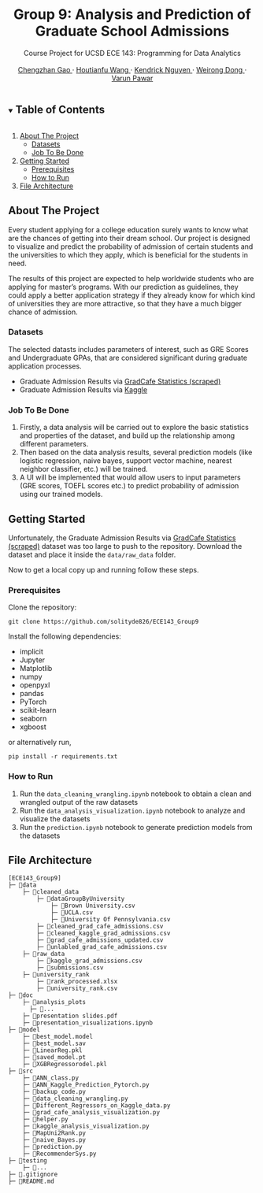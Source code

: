 <!------------------------------------------ TITLE BLOCK --------------------------------------------------------------->
<h1 align="center"> Group 9: Analysis and Prediction of Graduate School Admissions </h1>

<p align="center">
    Course Project for UCSD ECE 143: Programming for Data Analytics
    <br /> <br />
    <a href="https://github.com/solityde826"> Chengzhan Gao </a>
    ·
    <a href="how016@ucsd.edu"> Houtianfu Wang </a>
    ·
    <a href="ken010@ucsd.edu"> Kendrick Nguyen </a>
    ·
    <a href="w8dong@ucsd.edu"> Weirong Dong </a>
    ·
    <a href="vpawar@ucsd.edu"> Varun Pawar </a>
</p>


<!------------------------------------------ TABLE OF CONTENTS ---------------------------------------------------------->
<details open="open">
  <summary><h2 style="display: inline-block"> Table of Contents </h2></summary>
  <ol>
    <li>
      <a href="#about-the-project"> About The Project </a>
      <ul>
        <li><a href="#datasets"> Datasets </a></li>
        <li><a href="#job-to-be-done"> Job To Be Done </a></li>
      </ul>
    </li>
    <li>
      <a href="#getting-started"> Getting Started </a>
      <ul>
        <li><a href="#prerequisites"> Prerequisites </a></li>
        <li><a href="#how-to-run"> How to Run </a></li>
      </ul>
    </li>
    <li><a href="#file-architecture"> File Architecture </a></li>
  </ol>
</details>


<!------------------------------------------ About The Project ---------------------------------------------------------->
## About The Project

Every student applying for a college education surely wants to know what are the chances of getting into their dream school. 
Our project is designed to visualize and predict the probability of admission of certain students and the universities to 
which they apply, which is beneficial for the students in need.

The results of this project are expected to help worldwide students who are applying for master’s programs. With our prediction 
as guidelines, they could apply a better application strategy if they already know for which kind of universities they are more 
attractive, so that they have a much bigger chance of admission.

### Datasets

The selected datasts includes parameters of interest, such as GRE Scores and Undergraduate GPAs, that are considered significant 
during graduate application processes.

* Graduate Admission Results via [GradCafe Statistics (scraped)](https://github.com/AlpAribal/gradcafestats/blob/master/data/submissions.csv)
* Graduate Admission Results via [Kaggle](https://www.kaggle.com/datasets/mohansacharya/graduate-admissions?resource=download)

### Job To Be Done
1. Firstly, a data analysis will be carried out to explore the basic statistics and properties of the dataset, and build up the 
relationship among different parameters. 
2. Then based on the data analysis results, several prediction models (like logistic regression, naive bayes, support vector machine, 
nearest neighbor classifier, etc.) will be trained. 
3. A UI will be implemented that would allow users to input parameters (GRE scores, TOEFL scores etc.) to predict probability of 
admission using our trained models. 


<!------------------------------------------ Getting Started ---------------------------------------------------------->
## Getting Started
Unfortunately, the Graduate Admission Results via [GradCafe Statistics (scraped)](https://github.com/AlpAribal/gradcafestats/blob/master/data/submissions.csv)
dataset was too large to push to the repository. Download the dataset and place it inside the `data/raw_data` folder.

Now to get a local copy up and running follow these steps.

### Prerequisites
Clone the repository:
```
git clone https://github.com/solityde826/ECE143_Group9
```

Install the following dependencies:
* implicit
* Jupyter
* Matplotlib
* numpy
* openpyxl
* pandas
* PyTorch
* scikit-learn
* seaborn
* xgboost 

or alternatively run,
```
pip install -r requirements.txt
```

### How to Run
1. Run the `data_cleaning_wrangling.ipynb` notebook to obtain a clean and wrangled output
of the raw datasets
2. Run the `data_analysis_visualization.ipynb` notebook to analyze and visualize the datasets
3. Run the `prediction.ipynb` notebook to generate prediction models from the datasets


<!------------------------------------------ File Architecture  ---------------------------------------------------------->
## File Architecture
```
[ECE143_Group9]
├─ 📁data
    ├─ 📁cleaned_data
        ├─ 📁dataGroupByUniversity
            ├─ 📄Brown University.csv
            ├─ 📄UCLA.csv
            ├─ 📄University Of Pennsylvania.csv
        ├─ 📄cleaned_grad_cafe_admissions.csv
        ├─ 📄cleaned_kaggle_grad_admissions.csv
        ├─ 📄grad_cafe_admissions_updated.csv
        ├─ 📄unlabled_grad_cafe_admissions.csv
    ├─ 📁raw_data
        ├─ 📄kaggle_grad_admissions.csv
        ├─ 📄submissions.csv
    ├─ 📁university_rank
        ├─ 📄rank_processed.xlsx
        ├─ 📄university_rank.csv
├─ 📁doc
    ├─ 📁analysis_plots
      ├─ 📄...
    ├─ 📄presentation slides.pdf
    ├─ 📄presentation_visualizations.ipynb
├─ 📁model
    ├─ 📄best_model.model
    ├─ 📄best_model.sav
    ├─ 📄LinearReg.pkl
    ├─ 📄saved_model.pt
    ├─ 📄XGBRegressorodel.pkl
├─ 📁src
    ├─ 📄ANN_class.py
    ├─ 📄ANN_Kaggle_Prediction_Pytorch.py
    ├─ 📄backup_code.py
    ├─ 📄data_cleaning_wrangling.py
    ├─ 📄Different_Regressors_on_Kaggle_data.py
    ├─ 📄grad_cafe_analysis_visualization.py
    ├─ 📄helper.py
    ├─ 📄kaggle_analysis_visualization.py
    ├─ 📄MapUni2Rank.py
    ├─ 📄naive_Bayes.py
    ├─ 📄prediction.py
    ├─ 📄RecommenderSys.py
├─ 📁testing
    ├─ 📄...
├─ 📄.gitignore
├─ 📄README.md
```
